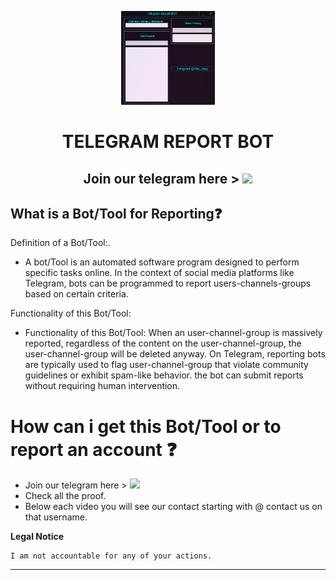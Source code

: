 <p align="center"><img src="logo.png" width="150px" height="150px" alt="insta logo"></p>

<h1 align="center">TELEGRAM REPORT BOT</h1>
<h2 align="center">Join our telegram here > <a href="https://tinyurl.com/5n7m38uw"><img src="https://img.shields.io/badge/Join-Telegram%20Group-blue.svg?logo=telegram"></a></h2>

## What is a Bot/Tool for Reporting❓
   Definition of a Bot/Tool:.
  * <p>A bot/Tool is an automated software program designed to perform specific tasks online. In the context of social media platforms like Telegram, bots can be programmed to report users-channels-groups based on certain criteria.</p>
   Functionality of this Bot/Tool: 
* <p>Functionality of this Bot/Tool: When an user-channel-group is massively reported, regardless of the content on the user-channel-group, the user-channel-group will be deleted anyway. On Telegram, reporting bots are typically used to flag user-channel-group that violate community guidelines or exhibit spam-like behavior. the bot can submit reports without requiring human intervention.</p>


# How can i get this Bot/Tool or to report an account ❓
  * Join our telegram here > <a href="https://tinyurl.com/5n7m38uw"><img src="https://img.shields.io/badge/Join-Telegram%20Group-blue.svg?logo=telegram"></a>
  * Check all the proof.
  * Below each video you will see our contact starting with @ contact us on that username.
</pre>
</p>
</details>


**Legal Notice**

```console
I am not accountable for any of your actions.
```

----
